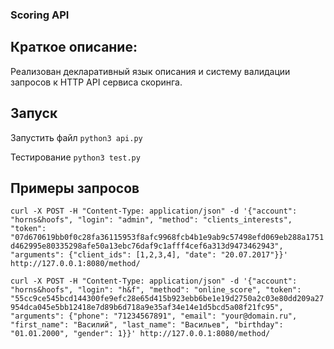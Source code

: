 ### Scoring API

## Краткое описание:
Реализован декларативный язык описания и систему валидации запросов к HTTP API сервиса скоринга.

## Запуск
Запустить файл
`python3 api.py`

Тестирование
`python3 test.py`

## Примеры запросов

`curl -X POST -H "Content-Type: application/json" -d '{"account": "horns&hoofs", "login": "admin",
"method": "clients_interests", "token":
"07d670619bb0f0c28fa36115953f8afc9968fcb4b1e9ab9c57498efd069eb288a1751d462995e80335298afe50a13ebc76daf9c1afff4cef6a313d9473462943",
"arguments": {"client_ids": [1,2,3,4], "date": "20.07.2017"}}' http://127.0.0.1:8080/method/`

`curl -X POST -H "Content-Type: application/json" -d '{"account": "horns&hoofs", "login": "h&f",
"method": "online_score", "token":
"55cc9ce545bcd144300fe9efc28e65d415b923ebb6be1e19d2750a2c03e80dd209a27954dca045e5bb12418e7d89b6d718a9e35af34e14e1d5bcd5a08f21fc95",
"arguments": {"phone": "71234567891", "email": "your@domain.ru", "first_name": "Василий",
"last_name": "Васильев", "birthday": "01.01.2000", "gender": 1}}' http://127.0.0.1:8080/method/`

